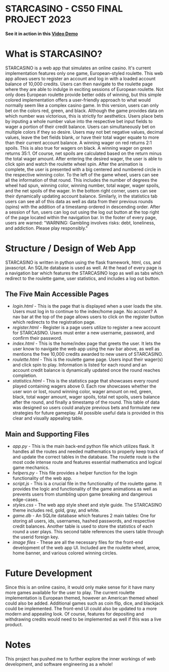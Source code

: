 # STARCASINO - CS50 FINAL PROJECT 2023
#### See it in action in this [Video Demo](https://www.youtube.com/watch?v=i77VHynfw1E)

# What is STARCASINO?
STARCASINO is a web app that simulates an online casino. It's current implementation features only one game, European-styled roulette. This web app allows users to register an account and log in with a loaded account balance of 10,000 credits. Users can then navigate to the roulette page where they are able to indulge in exciting sessions of European roulette. Not only does European roulette provide better odds of winning, but this simple colored implementation offers a user-friendly approach to what would normally seem like a complex casino game. In this version, users can only bet on the colors red, green, and black. Although the game provides data on which number was victorious, this is strictly for aesthetics. Users place bets by inputing a whole number value into the respective bet input fields to wager a portion of their credit balance. Users can simultaneously bet on multiple colors if they so desire. Users may not bet negative values, decimal values, leave the bet fields blank, or have their total wager equate to more than their current account balance. A winning wager on red returns 2:1 spoils. This is also true for wagers on black. A winning wager on green returns 35:1. Of course, net spoils are calculated based on the return minus the total wager amount. After entering the desired wager, the user is able to click spin and watch the roulette wheel spin. After the animation is complete, the user is presented with a big centered and numbered circle in the respective winning color. To the left of the game wheel, users can see all the information of that round. This includes the number of degrees the wheel had spun, winning color, winning number, total wager, wager spoils, and the net spoils of the wager. In the bottom right corner, users can see their dynamically updating account balance. Similarly, in the statistics tab users can see all of this data as well as data from their previous rounds (spins) with the addition of a timestamp ordered in descending order. After a session of fun, users can log out using the log out button at the top right of the page located within the navigation bar. In the footer of every page, users are warned: "WARNING: Gambling involves risks: debt, loneliness, and addiction. Please play responsibly."

# Structure / Design of Web App
STARCASINO is written in python using the flask framework, html, css, and javascript. An SQLite database is used as well. At the head of every page is a navigation bar which features the STARCASINO logo as well as tabs which redirect to the roulette game, user statistics, and includes a log out button.

## The Five Main Accessible Pages

* *login.html* - This is the page that is displayed when a user loads the site. Users must log in to continue to the index/home page. No account? A nav bar at the top of the page allows users to click on the register button which redirects to the registration page.
* *register.html* - Register is a page users utilize to register a new account for STARCASINO. Users must enter a new username, password, and confirm their password.
* *index.html* - This is the home/index page that greets the user. It lets the user know to navigate the web app using the nav bar above, as well as mentions the free 10,000 credits awarded to new users of STARCASINO.
* *roulette.html* - This is the roulette game page. Users input their wager(s) and click spin to play. Information is listed for each round and an account credit balance is dynamically updated once the round reaches completion.
* *statistics.html* - This is the statistics page that showcases every round played containing wagers above 0. Each row showcases whether the user won or lost, round winning color, wager amount on red, green, black, total wager amount, wager spoils, total net spoils, users balance after the round, and finally a timestamp of the round. This table of data was designed so users could analyze previous bets and formulate new strategies for future gameplay. All possible useful data is provided in this clear and visually appealing table.

## Main and Supporting Files

* *app.py* - This is the main back-end python file which utilizes flask. It handles all the routes and needed mathematics to properly keep track of and update the correct tables in the database. The roulette route is the most code intense route and features essential mathematics and logical game mechanics.
* *helpers.py* - This file provides a helper function for the login functionality of the web app.
* *script.js* - This is a crucial file in the functionality of the roulette game. It provides the logic and functionality of the game animations as well as prevents users from stumbling upon game breaking and dangerous edge-cases.
* *styles.css* - The web app style sheet and style guide. The STARCASINO theme includes red, gold, gray, and white.
* *game.db* - An SQLite database which features 2 main tables: One for storing all users, ids, usernames, hashed passwords, and respective credit balances. Another table is used to store the statistics of each round a user plays. This second table references the users table through the userid foreign key.
* *image files* - These are all the necessary files for the front-end development of the web app UI. Included are the roulette wheel, arrow, home banner, and various colored winning circles.

# Future Development
Since this is an online casino, it would only make sense for it have many more games available for the user to play. The current roulette implementation is European themed, however an American themed wheel could also be added. Additional games such as coin flip, dice, and blackjack could be implemented. The front-end UI could also be updated to a more modern and appealing look. Of course, features for depositing and withdrawing credits would need to be implemented as well if this was a live product.

# Notes
This project has pushed me to further explore the inner workings of web development, and software engineering as a whole!